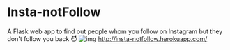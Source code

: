 # Insta-notFollow
 A Flask web app to find out people whom you follow on Instagram but they don't follow you back :smiling_imp:
 ![img](static/screenshot.png "Insta Not Follow")
 http://insta-notfollow.herokuapp.com/
